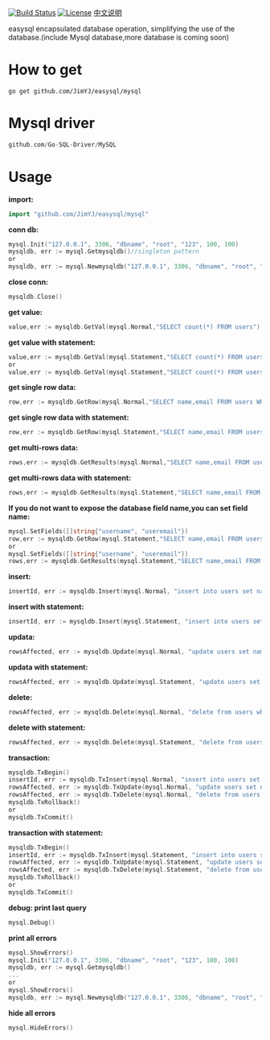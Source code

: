 [![Build Status](https://travis-ci.org/JimYJ/easysql.svg?branch=master)](https://travis-ci.org/JimYJ/easysql)
[![License](http://img.shields.io/badge/license-mit-blue.svg?style=flat-square)](https://raw.githubusercontent.com/ugorji/go/master/LICENSE)
[中文说明](https://github.com/JimYJ/easysql/blob/master/README-CN.md) 

easysql encapsulated database operation, simplifying the use of the database.(include Mysql database,more database is coming soon)

# How to get

```
go get github.com/JimYJ/easysql/mysql
```

# Mysql driver
```go
github.com/Go-SQL-Driver/MySQL
```

# Usage

**import:**

```go
import "github.com/JimYJ/easysql/mysql"
```

**conn db:**
```go
mysql.Init("127.0.0.1", 3306, "dbname", "root", "123", 100, 100)
mysqldb, err := mysql.Getmysqldb()//singleton pattern
or
mysqldb, err := mysql.Newmysqldb("127.0.0.1", 3306, "dbname", "root", "123", 100, 100)
```

**close conn:**
```go
mysqldb.Close()
```

**get value:**

```go
value,err := mysqldb.GetVal(mysql.Normal,"SELECT count(*) FROM users")
```
**get value with statement:**

```go
value,err := mysqldb.GetVal(mysql.Statement,"SELECT count(*) FROM users")
or
value,err := mysqldb.GetVal(mysql.Statement,"SELECT count(*) FROM users where type = ?","public")
```

**get single row data:**
```go
row,err := mysqldb.GetRow(mysql.Normal,"SELECT name,email FROM users WHERE id = 2")
```

**get single row data with statement:**
```go
row,err := mysqldb.GetRow(mysql.Statement,"SELECT name,email FROM users WHERE id = ?",2)
```

**get multi-rows data:**
```go
rows,err := mysqldb.GetResults(mysql.Normal,"SELECT name,email FROM users where type = 'public'")
```

**get multi-rows data with statement:**
```go
rows,err := mysqldb.GetResults(mysql.Statement,"SELECT name,email FROM users where type = ?","public")
```


**If you do not want to expose the database field name,you can set field name:**
```go
mysql.SetFields([]string{"username", "useremail"})
row,err := mysqldb.GetRow(mysql.Statement,"SELECT name,email FROM users WHERE id = ?",2)
or
mysql.SetFields([]string{"username", "useremail"})
rows,err := mysqldb.GetResults(mysql.Statement,"SELECT name,email FROM users where type = ?","public")
```

**insert:**
```go
insertId, err := mysqldb.Insert(mysql.Normal, "insert into users set name = ?", "jim")
```


**insert with statement:**
```go
insertId, err := mysqldb.Insert(mysql.Statement, "insert into users set name = ?", "jim")
```

**updata:**
```go
rowsAffected, err := mysqldb.Update(mysql.Normal, "update users set name = ? where id =?", "jim", 1)
```

**updata with statement:**
```go
rowsAffected, err := mysqldb.Update(mysql.Statement, "update users set name = ? where id =?", "jim", 1)
```

**delete:**
```go
rowsAffected, err := mysqldb.Delete(mysql.Normal, "delete from users where id =?", 453)
```

**delete with statement:**
```go
rowsAffected, err := mysqldb.Delete(mysql.Statement, "delete from users where id =?", 453)
```

**transaction:**
```go
mysqldb.TxBegin()
insertId, err := mysqldb.TxInsert(mysql.Normal, "insert into users set name = ?", "jim")
rowsAffected, err := mysqldb.TxUpdate(mysql.Normal, "update users set name = ? where id =?", "jim", 1)
rowsAffected, err := mysqldb.TxDelete(mysql.Normal, "delete from users where id =?", 453)
mysqldb.TxRollback()
or
mysqldb.TxCommit()
```

**transaction with statement:**
```go
mysqldb.TxBegin()
insertId, err := mysqldb.TxInsert(mysql.Statement, "insert into users set name = ?", "jim")
rowsAffected, err := mysqldb.TxUpdate(mysql.Statement, "update users set name = ? where id =?", "jim", 1)
rowsAffected, err := mysqldb.TxDelete(mysql.Statement, "delete from users where id =?", 453)
mysqldb.TxRollback()
or
mysqldb.TxCommit()
```

**debug: print last query**
```go
mysql.Debug()
```

**print all errors**
```go
mysql.ShowErrors()
mysql.Init("127.0.0.1", 3306, "dbname", "root", "123", 100, 100)
mysqldb, err := mysql.Getmysqldb()
...
or
mysql.ShowErrors()
mysqldb, err := mysql.Newmysqldb("127.0.0.1", 3306, "dbname", "root", "123", 100, 100)
```

**hide all errors**
```go
mysql.HideErrors()
```




